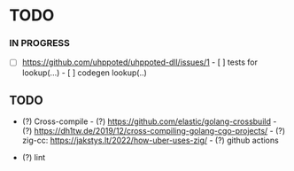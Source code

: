 # TODO

### IN PROGRESS

- [ ] https://github.com/uhppoted/uhppoted-dll/issues/1
      - [ ] tests for lookup(...)
      - [ ] codegen lookup(..)

## TODO
- (?) Cross-compile
      - (?) https://github.com/elastic/golang-crossbuild
      - (?) https://dh1tw.de/2019/12/cross-compiling-golang-cgo-projects/
      - (?) zig-cc: https://jakstys.lt/2022/how-uber-uses-zig/
      - (?) github actions

- (?) lint

